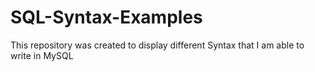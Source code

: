 # SQL-Syntax-Examples
This repository was created to display different Syntax that I am able to write in MySQL
